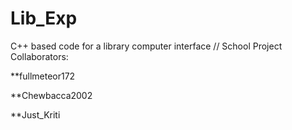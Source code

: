 # Lib_Exp
C++ based code for a library computer interface // School Project
Collaborators:

**fullmeteor172

**Chewbacca2002

**Just_Kriti

